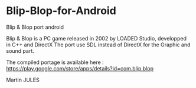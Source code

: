 # Blip-Blop-for-Android
Blip &amp;  Blop port android

Blip & Blop is a PC game released in 2002 by LOADED Studio, developped in C++ and DirectX
The port use SDL instead of DirectX for the Graphic and sound part.

The compiled portage is available here : https://play.google.com/store/apps/details?id=com.blip.blop

Martin JULES
